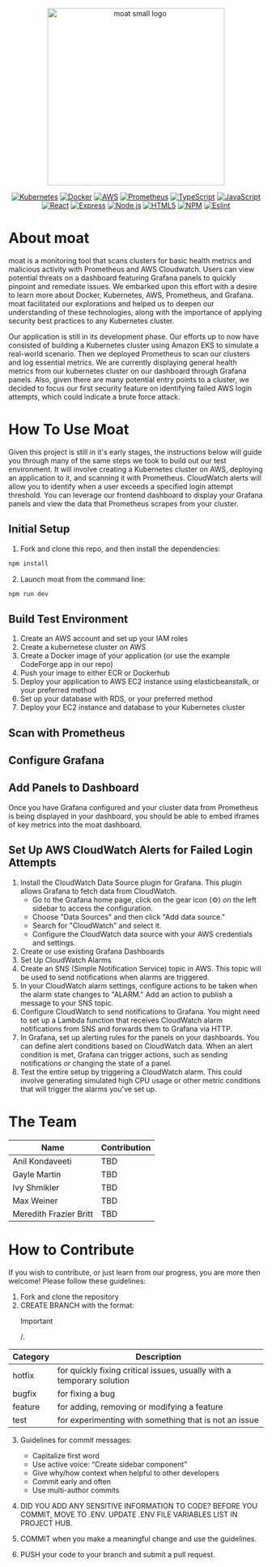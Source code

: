 <p align="center">
  <img width="350" src="https://res.cloudinary.com/mfrazb/image/upload/v1695043154/moat/moat-smArtboard_1_wrq1bf.png" alt="moat small logo"> 
</p>

<div align= "center">

[![Kubernetes](https://img.shields.io/badge/kubernetes-326ce5.svg?&style=for-the-badge&logo=kubernetes&logoColor=white)](https://kubernetes.io/) [![Docker](https://img.shields.io/badge/Docker-2CA5E0?style=for-the-badge&logo=docker&logoColor=white)](https://www.docker.com/) [![AWS](https://img.shields.io/badge/Amazon_AWS-FF9900?style=for-the-badge&logo=amazonaws&logoColor=white)](https://aws.amazon.com/) [![Prometheus](https://img.shields.io/badge/Prometheus-000000?style=for-the-badge&logo=prometheus&labelColor=000000)](https://prometheus.io/) [![TypeScript](https://img.shields.io/badge/TypeScript-007ACC?style=for-the-badge&logo=typescript&logoColor=white)](https://www.typescriptlang.org/) [![JavaScript](https://img.shields.io/badge/JavaScript-323330?style=for-the-badge&logo=javascript&logoColor=F7DF1E)](https://developer.mozilla.org/en-US/docs/Web/JavaScript) [![React](https://img.shields.io/badge/React-20232A?style=for-the-badge&logo=react&logoColor=61DAFB)](https://react.dev/) [![Express](https://img.shields.io/badge/Express%20js-000000?style=for-the-badge&logo=express&logoColor=white)](https://expressjs.com/) [![Node.js](https://img.shields.io/badge/Node%20js-339933?style=for-the-badge&logo=nodedotjs&logoColor=white)](https://nodejs.org/en) [![HTML5](https://img.shields.io/badge/HTML5-E34F26?style=for-the-badge&logo=html5&logoColor=white)](https://developer.mozilla.org/en-US/docs/Glossary/HTML5) [![NPM](https://img.shields.io/badge/npm-CB3837?style=for-the-badge&logo=npm&logoColor=white)](https://www.npmjs.com/) [![Eslint](https://img.shields.io/badge/ESLint-4B3263?style=for-the-badge&logo=eslint&logoColor=white)](https://eslint.org/)

</div>

# About moat
moat is a monitoring tool that scans clusters for basic health metrics and malicious activity with Prometheus and AWS Cloudwatch. Users can view potential threats on a dashboard featuring Grafana panels to quickly pinpoint and remediate issues. We embarked upon this effort with a desire to learn more about Docker, Kubernetes, AWS, Prometheus, and Grafana. moat facilitated our explorations and helped us to deepen our understanding of these technologies, along with the importance of applying security best practices to any Kubernetes cluster.

Our application is still in its development phase. Our efforts up to now have consisted of building a Kubernetes cluster using Amazon EKS to simulate a real-world scenario. Then we deployed Prometheus to scan our clusters and log essential metrics. We are currently displaying general health metrics from our kubernetes cluster on our dashboard through Grafana panels. Also, given there are many potential entry points to a cluster, we decided to focus our first security feature on identifying failed AWS login attempts, which could indicate a brute force attack. 

# How To Use Moat
Given this project is still in it's early stages, the instructions below will guide you through many of the same steps we took to build out our test environment. It will involve creating a Kubernetes cluster on AWS, deploying an application to it, and scanning it with Prometheus. CloudWatch alerts will allow you to identify when a user exceeds a specified login attempt threshold. You can leverage our frontend dashboard to display your Grafana panels and view the data that Prometheus scrapes from your cluster. 

## Initial Setup
1. Fork and clone this repo, and then install the dependencies:
```bash
npm install
```
2. Launch moat from the command line:

```bash
npm run dev
```

## Build Test Environment
1. Create an AWS account and set up your IAM roles
2. Create a kubernetese cluster on AWS
3. Create a Docker image of your application (or use the example CodeForge app in our repo) 
4. Push your image to either ECR or Dockerhub
5. Deploy your application to AWS EC2 instance using elasticbeanstalk, or your preferred method
6. Set up your database with RDS, or your preferred method
7. Deploy your EC2 instance and database to your Kubernetes cluster

## Scan with Prometheus

## Configure Grafana

## Add Panels to Dashboard
Once you have Grafana configured and your cluster data from Prometheus is being displayed in your dashboard, you should be able to embed iframes of key metrics into the moat dashboard. 

## Set Up AWS CloudWatch Alerts for Failed Login Attempts
1. Install the CloudWatch Data Source plugin for Grafana. This plugin allows Grafana to fetch data from CloudWatch.
   - Go to the Grafana home page, click on the gear icon (⚙️) on the left sidebar to access the configuration.
   - Choose "Data Sources" and then click "Add data source."
   - Search for "CloudWatch" and select it.
   - Configure the CloudWatch data source with your AWS credentials and settings.
2. Create or use existing Grafana Dashboards
3. Set Up CloudWatch Alarms
4. Create an SNS (Simple Notification Service) topic in AWS. This topic will be used to send notifications when alarms are triggered.
5. In your CloudWatch alarm settings, configure actions to be taken when the alarm state changes to "ALARM." Add an action to publish a message to your SNS topic.
6. Configure CloudWatch to send notifications to Grafana. You might need to set up a Lambda function that receives CloudWatch alarm notifications from SNS and forwards them to Grafana via HTTP.
7. In Grafana, set up alerting rules for the panels on your dashboards. You can define alert conditions based on CloudWatch data. When an alert condition is met, Grafana can trigger actions, such as sending notifications or changing the state of a panel.
8. Test the entire setup by triggering a CloudWatch alarm. This could involve generating simulated high CPU usage or other metric conditions that will trigger the alarms you've set up.


# The Team 
| Name | Contribution |
| ------------- | ------------- |
| Anil Kondaveeti | TBD  |
| Gayle Martin  | TBD  |
| Ivy Shmikler  | TBD  |
| Max Weiner  | TBD  |
| Meredith Frazier Britt  | TBD  |

# How to Contribute
If you wish to contribute, or just learn from our progress, you are more then welcome! Please follow these guidelines:

1. Fork and clone the repository
2. CREATE BRANCH with the format:
    > [!IMPORTANT]
    > <category>/<your-branch-name-here>.

| Category | Description |
| ------------- | ------------- |
| hotfix | for quickly fixing critical issues, usually with a temporary solution  |
| bugfix  | for fixing a bug  |
| feature  | for adding, removing or modifying a feature  |
| test  | for experimenting with something that is not an issue  |

3. Guidelines for commit messages:
   - Capitalize first word
   - Use active voice: “Create sidebar component”
   - Give why/how context when helpful to other developers
   - Commit early and often
   - Use multi-author commits 

4. DID YOU ADD ANY SENSITIVE INFORMATION TO CODE? BEFORE YOU COMMIT, MOVE TO .ENV. UPDATE .ENV FILE VARIABLES LIST IN PROJECT HUB.
5. COMMIT when you make a meaningful change and use the guidelines.
6. PUSH your code to your branch and submit a pull request.
